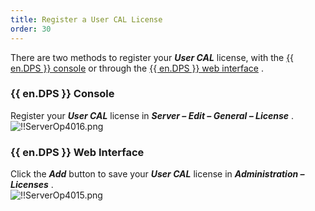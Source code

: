 ```yaml
---
title: Register a User CAL License
order: 30
---
```

There are two methods to register your ***User CAL*** license, with the [{{ en.DPS }} console](#devolutions-server-console) or through the [{{ en.DPS }} web interface](#devolutions-server-web-interface) . 

### {{ en.DPS }} Console 
Register your ***User CAL*** license in ***Server – Edit – General – License*** .  
![!!ServerOp4016.png](/img/en/server/ServerOp4016.png) 
### {{ en.DPS }} Web Interface 
Click the ***Add*** button to save your ***User CAL*** license in ***Administration – Licenses*** .  
![!!ServerOp4015.png](/img/en/server/ServerOp4015.png) 


